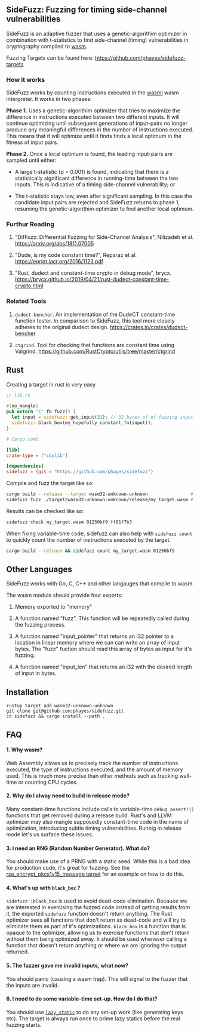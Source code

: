 ## SideFuzz: Fuzzing for timing side-channel vulnerabilities

SideFuzz is an adaptive fuzzer that uses a genetic-algorithim optimizer in combination with t-statistics to find side-channel (timing) vulnerabilities in cryptography compiled to [wasm](https://webassembly.org).

Fuzzing Targets can be found here: https://github.com/phayes/sidefuzz-targets

### How it works

SideFuzz works by counting instructions executed in the [wasmi](https://github.com/paritytech/wasmi) wasm interpreter. It works in two phases:

**Phase 1.** Uses a genetic-algorithim optimizer that tries to maximize the difference in instructions executed between two different inputs. It will continue optimizing until subsequent generations of input-pairs no longer produce any meaningful differences in the number of instructions executed. This means that it will optimize until it finds finds a local optimum in the fitness of input pairs.

**Phase 2.** Once a local optimum is found, the leading input-pairs are sampled until either:

- A large t-statistic (p = 0.001) is found, indicating that there is a statistically significant difference in running-time between the two inputs. This is indicative of a timing side-channel vulnerability; or

- The t-statistic stays low, even after significant sampling. In this case the candidate input pairs are rejected and SideFuzz returns to phase 1, resuming the genetic-algorithim optimizer to find another local optimum.

### Furthur Reading

1. "DifFuzz: Differential Fuzzing for Side-Channel Analysis", Nilizadeh et al.
   https://arxiv.org/abs/1811.07005

2. "Dude, is my code constant time?", Reparaz et al. https://eprint.iacr.org/2016/1123.pdf

3. "Rust, dudect and constant-time crypto in debug mode", brycx.
   https://brycx.github.io/2019/04/21/rust-dudect-constant-time-crypto.html

### Related Tools

1. `dudect-bencher`. An implementation of the DudeCT constant-time function tester. In comparison to SideFuzz, this tool more closely adheres to the original dudect design. https://crates.io/crates/dudect-bencher

2. `ctgrind`. Tool for checking that functions are constant time using Valgrind. https://github.com/RustCrypto/utils/tree/master/ctgrind

## Rust

Creating a target in rust is very easy.

```rust
// lib.rs

#[no_mangle]
pub extern "C" fn fuzz() {
  let input = sidefuzz::get_input(32); // 32 bytes of of fuzzing input as a &[u8]
  sidefuzz::black_box(my_hopefully_constant_fn(input));
}
```

```toml
# Cargo.toml

[lib]
crate-type = ["cdylib"]

[dependencies]
sidefuzz = {git = "https://github.com/phayes/sidefuzz"}
```

Compile and fuzz the target like so:

```bash
cargo build --release --target wasm32-unknown-unknown                # Always build in release mode
sidefuzz fuzz ./target/wasm32-unknown-unknown/release/my_target.wasm # Fuzzing!
```

Results can be checked like so:

```bash
sidefuzz check my_target.wasm 01250bf9 ff81f7b3
```

When fixing variable-time code, sidefuzz can also help with `sidefuzz count` to quickly count the number of instructions executed by the target.

```bash
cargo build --release && sidefuzz count my_target.wasm 01250bf9
```

## Other Languages

SideFuzz works with Go, C, C++ and other langauges that compile to wasm.

The wasm module should provide four exports:

1. Memory exported to "memory"

2. A function named "fuzz". This function will be repeatedly called during the fuzzing process.

3. A function named "input_pointer" that returns an i32 pointer to a location in linear memory where we can can write an array of input bytes. The "fuzz" fuction should read this array of bytes as input for it's fuzzing.

4. A function named "input_len" that returns an i32 with the desired length of input in bytes.

## Installation

```
rustup target add wasm32-unknown-unknown
git clone git@github.com:phayes/sidefuzz.git
cd sidefuzz && cargo install --path .
```

## FAQ

#### 1. Why wasm?

Web Assembly allows us to precisely track the number of instructions executed, the type of instructions executed, and the amount of memory used. This is much more precise than other methods such as tracking wall-time or counting CPU cycles.

#### 2. Why do I alway need to build in release mode?

Many constant-time functions include calls to variable-time `debug_assert!()` functions that get removed during a release build. Rust's and LLVM optimizer may also mangle supposedly constant-time code in the name of optimization, introducing subtle timing vulnerabilities. Runnig in release mode let's us surface these issues.

#### 3. I need an RNG (Random Number Generator). What do?

You should make use of a PRNG with a static seed. While this is a bad idea for production code, it's great for fuzzing. See the [rsa_encrypt_pkcs1v15_message target](https://github.com/phayes/sidefuzz-targets/blob/master/rsa_encrypt_pkcs1v15_message/src/lib.rs) for an example on how to do this.

#### 4. What's up with `black_box` ?

`sidefuzz::black_box` is used to avoid dead-code elimination. Becauee we are interested in exercising the fuzzed code instead of getting results from it, the exported `sidefuzz` function doesn't return anything. The Rust optimizer sees all functions that don't return as dead-code and will try to eliminate them as part of it's optimizations. `black_box` is a function that is opaque to the optimizer, allowing us to exercise functions that don't return without them being optimized away. It should be used whenever calling a function that doesn't return anything or where we are ignoring the output returned.

#### 5. The fuzzer gave me invalid inputs, what now?

You should panic (causing a wasm trap). This will signal to the fuzzer that the inputs are invalid.

#### 6. I need to do some variable-time set-up. How do I do that?

You should use [`lazy_static`](https://crates.io/crates/lazy_static) to do any set-up work (like generating keys etc). The target is always run once to prime lazy statics before the real fuzzing starts.
